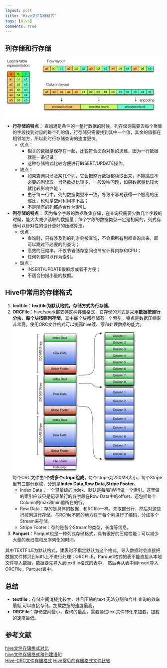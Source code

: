 ```yaml
---
layout: post
title: "Hive文件存储格式"
tags: [Hive]
comments: true
---
```


## 列存储和行存储
![列存储和行存储](https://raw.githubusercontent.com/Andr-Robot/iMarkdownPhotos/master/Res/%E5%88%97%E5%AD%98%E5%82%A8%E5%92%8C%E8%A1%8C%E5%AD%98%E5%82%A8.png)   

- **行存储的特点：** 查询满足条件的一整行数据的时候，列存储则需要去每个聚集的字段找到对应的每个列的值，行存储只需要找到其中一个值，其余的值都在相邻地方，所以此时行存储查询的速度更快。
    - 优点：
        - 相关的数据是保存在一起，比较符合面向对象的思维，因为一行数据就是一条记录；
        - 这种存储格式比较方便进行INSERT/UPDATE操作。
    - 缺点：
        - 如果查询只涉及某几个列，它会把整行数据都读取出来，不能跳过不必要的列读取。当然数据比较少，一般没啥问题，如果数据量比较大就比较影响性能；
        - 由于每一行中，列的数据类型不一致，导致不容易获得一个极高的压缩比，也就是空间利用率不高；
        - 不是所有的列都适合作为索引。
- **列存储的特点：** 因为每个字段的数据聚集存储，在查询只需要少数几个字段的时候，能大大减少读取的数据量；每个字段的数据类型一定是相同的，列式存储可以针对性的设计更好的压缩算法。
    - 优点：
        - 查询时，只有涉及到的列才会被查询，不会把所有列都查询出来，即可以跳过不必要的列查询；
        - 高效的压缩率，不仅节省储存空间也节省计算内存和CPU；
        - 任何列都可以作为索引。
    - 缺点：
        - INSERT/UPDATE很麻烦或者不方便；
        - 不适合扫描小量的数据。

## Hive中常用的存储格式
1. **textfile**：**textfile为默认格式，存储方式为行存储**。
2. **ORCFile**：hive/spark都支持这种存储格式，它存储的方式是采用**数据按照行分块，每个块按照列存储**，其中每个块都存储有一个索引。特点是数据压缩率非常高。使用ORC文件格式可以提高hive读、写和处理数据的能力。     
    ![ORCFile](https://raw.githubusercontent.com/Andr-Robot/iMarkdownPhotos/master/Res/orcfile.png)    
    每个ORC文件由**1个或多个stripe组成**，每个stripe为250MB大小，每个Stripe里有三部分组成，分别是**Index Data,Row Data,Stripe Footer**。
    - Index Data：一个轻量级的index，默认是每隔1W行做一个索引。这里做的索引应该只是记录某行的各字段在Row Data中的offset，还包括每个Column的max和min值所在的行。
    - Row Data：存的是具体的数据，和RCfile一样，先取部分行，然后对这些行按列进行存储。与RCfile不同的地方在于每个列进行了编码，分成多个Stream来存储。
    - Stripe Footer：存的是各个Stream的类型，长度等信息。
3. **Parquet**：Parquet也是一种列式存储格式，具有很好的压缩性能；可以减少大量的表扫描和反序列化的时间。


其中TEXTFILE为默认格式，建表时不指定默认为这个格式，导入数据时会直接把数据文件拷贝到hdfs上不进行处理；ORCFILE，Parquet格式的表不能直接从本地文件导入数据，数据要先导入到textfile格式的表中， 然后再从表中用insert导入ORCFile，Parquet表中。

## 总结
- **textfile**：存储空间消耗比较大，并且压缩的text 无法分割和合并 查询的效率最低,可以直接存储，加载数据的速度最高。
- **ORCFile**：存储空间最小，查询的最高，需要通过text文件转化来加载，加载的速度最低。

## 参考文献
[hive文件存储格式对比](https://www.deeplearn.me/1540.html)   
[hive文件存储格式和创建语句](http://www.ccblog.cn/69.htm)     
[Hive-ORC文件存储格式](https://www.cnblogs.com/cxzdy/p/5910760.html)
[Hive常见的存储格式文件比较](https://blog.csdn.net/zhanglh046/article/details/78578852)